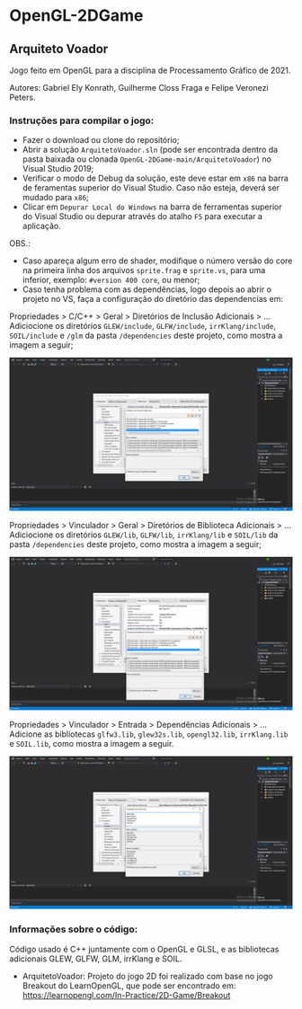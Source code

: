 # OpenGL-2DGame
## Arquiteto Voador
Jogo feito em OpenGL para a disciplina de Processamento Gráfico de 2021.

Autores: Gabriel Ely Konrath, Guilherme Closs Fraga e Felipe Veronezi Peters.

### Instruções para compilar o jogo:
- Fazer o download ou clone do repositório;
- Abrir a solução `ArquitetoVoador.sln` (pode ser encontrada dentro da pasta baixada ou clonada `OpenGL-2DGame-main/ArquitetoVoador`) no Visual Studio 2019;
- Verificar o modo de Debug da solução, este deve estar em `x86` na barra de feramentas superior do Visual Studio. Caso não esteja, deverá ser mudado para `x86`;
- Clicar em `Depurar Local do Windows` na barra de ferramentas superior do Visual Studio ou depurar através do atalho `F5` para executar a aplicação.

OBS.: 
- Caso apareça algum erro de shader, modifique o número versão do core na primeira linha dos arquivos `sprite.frag` e `sprite.vs`, para uma inferior, exemplo: `#version 400 core`, ou menor;
- Caso tenha problema com as dependências, logo depois ao abrir o projeto no VS, faça a configuração do diretório das dependencias em:

Propriedades > C/C++ > Geral > Diretórios de Inclusão Adicionais > ... Adiciocione os diretórios `GLEW/include`, `GLFW/include`, `irrKlang/include`, `SOIL/include` e `/glm` da pasta `/dependencies` deste projeto, como mostra a imagem a seguir;

![C-Geral](readme_images/C-Geral.png)

Propriedades > Vinculador > Geral > Diretórios de Biblioteca Adicionais > ... Adiciocione os diretórios `GLEW/lib`, `GLFW/lib`, `irrKlang/lib` e `SOIL/lib` da pasta `/dependencies` deste projeto, como mostra a imagem a seguir;

![Vinculador-Geral](readme_images/Vinculador-Geral.png)

Propriedades > Vinculador > Entrada > Dependências Adicionais > ... Adicione as bibliotecas `glfw3.lib`, `glew32s.lib`, `opengl32.lib`, `irrKlang.lib` e `SOIL.lib`, como mostra a imagem a seguir.

![Vinculador-Entrada](readme_images/Vinculador-Entrada.png)

### Informações sobre o código:
Código usado é C++ juntamente com o OpenGL e GLSL, e as bibliotecas adicionais GLEW, GLFW, GLM, irrKlang e SOIL.

* ArquitetoVoador: Projeto do jogo 2D foi realizado com base no jogo Breakout do LearnOpenGL, que pode ser encontrado em: https://learnopengl.com/In-Practice/2D-Game/Breakout

